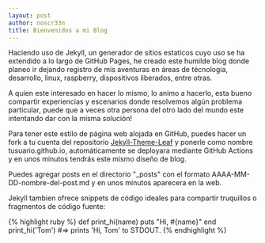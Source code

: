 ```yaml
---
layout: post
author: noscr33n
title: Bienvenidos a mi Blog
---
```

Haciendo uso de Jekyll, un generador de sitios estaticos cuyo uso se ha extendido a lo largo de GitHub Pages, he creado este humilde blog donde planeo ir dejando registro de mis aventuras en áreas de técnologia, desarrollo, linux, raspberry, dispositivos liberados, entre otras.

A quien este interesado en hacer lo mismo, lo animo a hacerlo, esta bueno compartir experiencias y escenarios donde resolvemos algún problema particular, puede que a veces otra persona del otro lado del mundo este intentando dar con la misma solución!

Para tener este estilo de página web alojada en GitHub, puedes hacer un fork a tu cuenta del repositorio <a href="https://github.com/supunkavinda/jekyll-theme-leaf">Jekyll-Theme-Leaf</a> y ponerle como nombre tusuario.github.io, automáticamente se deployara mediante GitHub Actions y en unos minutos tendrás este mismo diseño de blog.

Puedes agregar posts en el directorio "_posts" con el formato AAAA-MM-DD-nombre-del-post.md y en unos minutos aparecera en la web.

Jekyll tambien ofrece snippets de código ideales para compartir truquillos o fragmentos de código fuente:

{% highlight ruby %}
def print_hi(name)
  puts "Hi, #{name}"
end
print_hi('Tom')
#=> prints 'Hi, Tom' to STDOUT.
{% endhighlight %}



[jekyll-docs]: http://jekyllrb.com/docs/home
[jekyll-gh]:   https://github.com/jekyll/jekyll
[jekyll-talk]: https://talk.jekyllrb.com/
